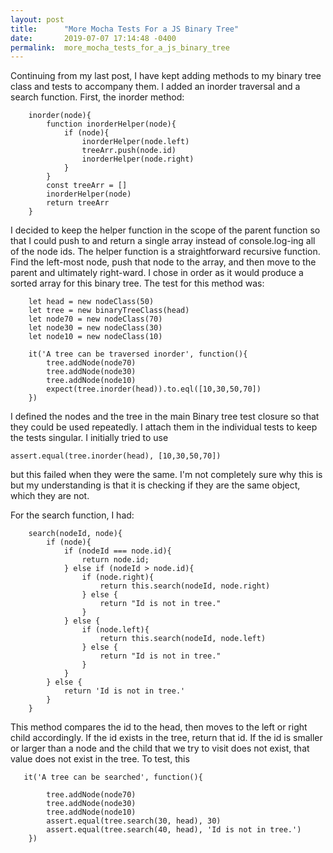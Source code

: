 ```yaml
---
layout: post
title:      "More Mocha Tests For a JS Binary Tree"
date:       2019-07-07 17:14:48 -0400
permalink:  more_mocha_tests_for_a_js_binary_tree
---
```


Continuing from my last post, I have kept adding methods to my binary tree class and tests to accompany them. I added an inorder traversal and a search function. First, the inorder method: 
```
    inorder(node){
        function inorderHelper(node){
            if (node){
                inorderHelper(node.left) 
                treeArr.push(node.id)
                inorderHelper(node.right) 
            }
        }
        const treeArr = []
        inorderHelper(node)
        return treeArr
    }
```
I decided to keep the helper function in the scope of the parent function so that I could push to and return a single array instead of console.log-ing all of the node ids. The helper function is a straightforward recursive function. Find the left-most node, push that node to the array, and then move to the parent and ultimately right-ward. I chose in order as it would produce a sorted array for this binary tree. The test for this method was:
```
    let head = new nodeClass(50)
    let tree = new binaryTreeClass(head)       
    let node70 = new nodeClass(70)
    let node30 = new nodeClass(30)
    let node10 = new nodeClass(10)
		
    it('A tree can be traversed inorder', function(){
        tree.addNode(node70)
        tree.addNode(node30)
        tree.addNode(node10)
        expect(tree.inorder(head)).to.eql([10,30,50,70]) 
    })
```

I defined the nodes and the tree in the main Binary tree test closure so that they could be used repeatedly. I attach them in the individual tests to keep the tests singular. I initially tried to use 
```
assert.equal(tree.inorder(head), [10,30,50,70])
```
but this failed when they were the same. I'm not completely sure why this is but my understanding is that it is checking if they are the same object, which they are not. 

For the search function, I had:
```
    search(nodeId, node){
        if (node){
            if (nodeId === node.id){
                return node.id;
            } else if (nodeId > node.id){
                if (node.right){
                    return this.search(nodeId, node.right)
                } else {
                    return "Id is not in tree."
                }
            } else {
                if (node.left){
                    return this.search(nodeId, node.left)
                } else {
                    return "Id is not in tree."
                }
            }
        } else {
            return 'Id is not in tree.'
        }
    }
```
This method compares the id to the head, then moves to the left or right child accordingly. If the id exists in the tree, return that id. If the id is smaller or larger than a node and the child that we try to visit does not exist, that value does not exist in the tree. To test, this 
```
   it('A tree can be searched', function(){
        
        tree.addNode(node70)
        tree.addNode(node30)
        tree.addNode(node10)
        assert.equal(tree.search(30, head), 30)
        assert.equal(tree.search(40, head), 'Id is not in tree.')
    })
```

